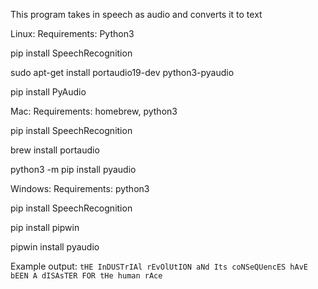 This program takes in speech as audio and converts it to text 

Linux:
Requirements: Python3

pip install SpeechRecognition

sudo apt-get install portaudio19-dev python3-pyaudio

pip install PyAudio

Mac:
Requirements: homebrew, python3

pip install SpeechRecognition

brew install portaudio

python3 -m pip install pyaudio

Windows:
Requirements: python3

pip install SpeechRecognition

pip install pipwin

pipwin install pyaudio

Example output:
`tHE InDUSTrIAl rEvOlUtION aNd Its coNSeQUencES hAvE bEEN A dISAsTER FOR tHe human rAce`
